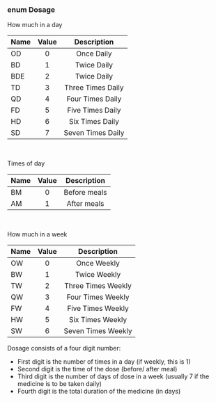 ### enum Dosage

How much in a day

| Name | Value |    Description    |
| ---- | :---: | :---------------: |
| OD   |   0   |    Once Daily     |
| BD   |   1   |    Twice Daily    |
| BDE  |   2   |    Twice Daily    |
| TD   |   3   | Three Times Daily |
| QD   |   4   | Four Times Daily  |
| FD   |   5   | Five Times Daily  |
| HD   |   6   |  Six Times Daily  |
| SD   |   7   | Seven Times Daily |

<br />

Times of day

| Name | Value | Description  |
| ---- | :---: | :----------: |
| BM   |   0   | Before meals |
| AM   |   1   | After meals  |

<br />

How much in a week

| Name | Value |    Description     |
| ---- | :---: | :----------------: |
| OW   |   0   |    Once Weekly     |
| BW   |   1   |    Twice Weekly    |
| TW   |   2   | Three Times Weekly |
| QW   |   3   | Four Times Weekly  |
| FW   |   4   | Five Times Weekly  |
| HW   |   5   |  Six Times Weekly  |
| SW   |   6   | Seven Times Weekly |

Dosage consists of a four digit number:

- First digit is the number of times in a day (if weekly, this is 1)
- Second digit is the time of the dose (before/ after meal)
- Third digit is the number of days of dose in a week (usually 7 if the medicine is to be taken daily)
- Fourth digit is the total duration of the medicine (in days)
